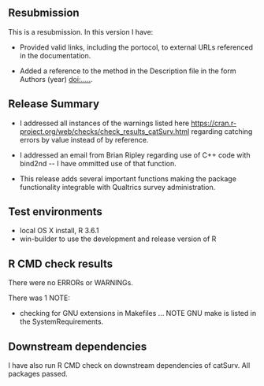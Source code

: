 ## Resubmission
This is a resubmission.  In this version I have:

* Provided valid links, including the portocol, to external URLs referenced in the documentation.

* Added a reference to the method in the Description file  in the form Authors (year) <doi:.....>.



## Release Summary
* I addressed all instances of the warnings listed here https://cran.r-project.org/web/checks/check_results_catSurv.html regarding catching errors by value instead of by reference.

* I addressed an email from Brian Ripley regarding use of C++ code with bind2nd -- I have ommitted use of that function.

* This release adds several important functions making the package functionality integrable with Qualtrics survey administration.


## Test environments
* local OS X install, R 3.6.1
* win-builder to use the development and release version of R


## R CMD check results
There were no ERRORs or WARNINGs.

There was 1 NOTE:

* checking for GNU extensions in Makefiles ... NOTE GNU make is listed in the SystemRequirements.


## Downstream dependencies
I have also run R CMD check on downstream dependencies of catSurv. All packages passed.